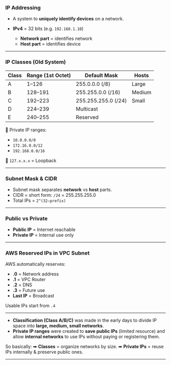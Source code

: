 ### **IP Addressing**

* A system to **uniquely identify devices** on a network.
* **IPv4** = 32 bits (e.g. `192.168.1.10`)

  * **Network part** = identifies network
  * **Host part** = identifies device

---

### **IP Classes (Old System)**

| Class | Range (1st Octet) | Default Mask        | Hosts  |
| ----- | ----------------- | ------------------- | ------ |
| A     | 1–126             | 255.0.0.0 (/8)      | Large  |
| B     | 128–191           | 255.255.0.0 (/16)   | Medium |
| C     | 192–223           | 255.255.255.0 (/24) | Small  |
| D     | 224–239           | Multicast           |        |
| E     | 240–255           | Reserved            |        |

🔹 Private IP ranges:

* `10.0.0.0/8`
* `172.16.0.0/12`
* `192.168.0.0/16`

🔹 `127.x.x.x` = Loopback

---

### **Subnet Mask & CIDR**

* Subnet mask separates **network** vs **host** parts.
* CIDR = short form: `/24` = 255.255.255.0
* Total IPs = `2^(32−prefix)`

---

### **Public vs Private**

* **Public IP** = Internet reachable
* **Private IP** = Internal use only

---

### **AWS Reserved IPs in VPC Subnet**

AWS automatically reserves:

* **.0** = Network address
* **.1** = VPC Router
* **.2** = DNS
* **.3** = Future use
* **Last IP** = Broadcast

Usable IPs start from `.4`

---

* **Classification (Class A/B/C)** was made in the early days to divide IP space into **large, medium, small networks**.
* **Private IP ranges** were created to **save public IPs** (limited resource) and allow **internal networks** to use IPs without paying or registering them.

So basically:
➡ **Classes** = organize networks by size.
➡ **Private IPs** = reuse IPs internally & preserve public ones.

---